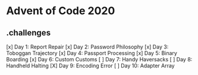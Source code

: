 # Advent of Code 2020

## .challenges
[x] Day 1:  Report Repair
[x] Day 2:  Password Philosophy
[x] Day 3:  Toboggan Trajectory
[x] Day 4:  Passport Processing
[x] Day 5:  Binary Boarding
[x] Day 6:  Custom Customs
[ ] Day 7:  Handy Haversacks
[ ] Day 8:  Handheld Halting
[X] Day 9:  Encoding Error
[ ] Day 10: Adapter Array

